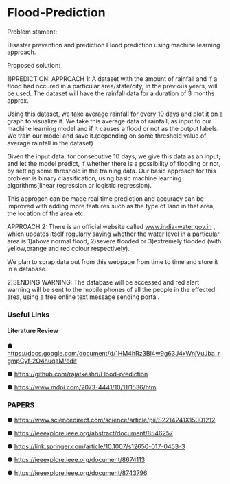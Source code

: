 # Flood-Prediction

Problem stament:

Disaster prevention and prediction Flood prediction using machine learning approach.

Proposed solution:

1)PREDICTION: APPROACH 1: A dataset with the amount of rainfall and if a flood had occured in a particular area/state/city, in the previous years, will be used. The dataset will have the rainfall data for a duration of 3 months approx.

Using this dataset, we take average rainfall for every 10 days and plot it on a graph to visualize it. We take this average data of rainfall, as input to our machine learning model and if it causes a flood or not as the output labels. We train our model and save it.(depending on some threshold value of average rainfall in the dataset)

Given the input data, for consecutive 10 days, we give this data as an input, and let the model predict, if whether there is a possibility of flooding or not, by setting some threshold in the training data. Our basic approach for this problem is binary classification, using basic machine learning algorithms(linear regression or logistic regression).

This approach can be made real time prediction and accuracy can be improved with adding more features such as the type of land in that area, the location of the area etc.

APPROACH 2: There is an official website called www.india-water.gov.in , which updates itself regularly saying whether the water level in a particular area is 1)above normal flood, 2)severe flooded or 3)extremely flooded (with yellow,orange and red colour respectively).

We plan to scrap data out from this webpage from time to time and store it in a database.

2)SENDING WARNING: The database will be accessed and red alert warning will be sent to the mobile phones of all the people in the effected area, using a free online text message sending portal.

### Useful Links

#### Literature Review
  
● https://docs.google.com/document/d/1HM4hRz3Bl4w9g63J4xWnjVuJba_rgmpCyf-2O4huqaM/edit

● https://github.com/rajatkeshri/Flood-prediction

● https://www.mdpi.com/2073-4441/10/11/1536/htm


### PAPERS

● https://www.sciencedirect.com/science/article/pii/S2214241X15001212

● https://ieeexplore.ieee.org/abstract/document/8546257

● https://link.springer.com/article/10.1007/s12650-017-0453-3

● https://ieeexplore.ieee.org/document/8674113

● https://ieeexplore.ieee.org/document/8743796
